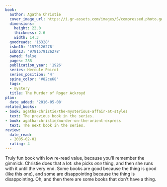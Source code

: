 ```yaml
---
book:
  author: Agatha Christie
  cover_image_url: https://i.gr-assets.com/images/S/compressed.photo.goodreads.com/books/1389734015l/16328.jpg
  dimensions:
    height: 22.0
    thickness: 2.6
    width: 14.3
  goodreads: '16328'
  isbn10: '1579126278'
  isbn13: '9781579126278'
  owned: false
  pages: 288
  publication_year: '1926'
  series: Hercule Poirot
  series_position: '4'
  spine_color: '#82ce68'
  tags:
  - mystery
  title: The Murder of Roger Ackroyd
plan:
  date_added: '2016-05-08'
related_books:
- book: agatha-christie/the-mysterious-affair-at-styles
  text: The previous book in the series.
- book: agatha-christie/murder-on-the-orient-express
  text: The next book in the series.
review:
  date_read:
  - 2005-02-01
  rating: 4
---
```


Truly fun book with low re-read value, because you'll remember the gimmick. Christie does that a lot: she picks *one*
thing, and then she runs with it until the very end. Some books are good because the thing is good (like this one), and
some are disappointing because the thing is disappointing. Oh, and then there are some books that don't have a thing.
